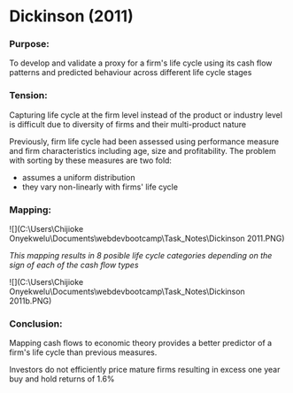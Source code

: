 # Dickinson (2011)

### Purpose:

To develop and validate a proxy for a firm's life cycle using its cash flow patterns and predicted behaviour across different life cycle stages

### Tension:

Capturing life cycle at the firm level instead of the product or industry level is difficult due to diversity of firms and their multi-product nature

Previously, firm life cycle had been assessed using performance measure and firm characteristics including age, size and profitability. The problem with sorting by these measures are two fold:

- assumes a uniform distribution
- they vary non-linearly with firms' life cycle

### Mapping:

![](C:\Users\Chijioke Onyekwelu\Documents\webdevbootcamp\Task_Notes\Dickinson 2011.PNG)



*This mapping results in 8 posible life cycle categories depending on the sign of each of the cash flow types*

![](C:\Users\Chijioke Onyekwelu\Documents\webdevbootcamp\Task_Notes\Dickinson 2011b.PNG)



### Conclusion:

Mapping cash flows to economic theory provides a better predictor of a firm's life cycle than previous measures. 

Investors do not efficiently price mature firms resulting in excess one year buy and hold returns of 1.6%